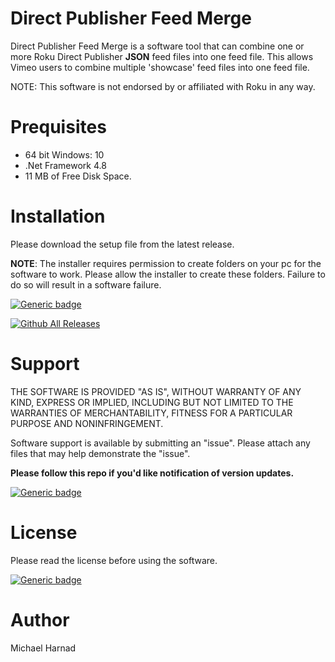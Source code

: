 # Direct Publisher Feed Merge
Direct Publisher Feed Merge is a software tool that can combine one or more Roku Direct Publisher **JSON** feed files into one feed file.  This allows Vimeo users to combine multiple 'showcase' feed files into one feed file.  

NOTE: This software is not endorsed by or affiliated with Roku in any way.

# Prequisites
* 64 bit Windows: 10
* .Net Framework 4.8
* 11 MB of Free Disk Space.

# Installation
Please download the setup file from the latest release.

**NOTE**: The installer requires permission to create folders on your pc for the software to work.  Please allow the installer to create these folders.  Failure to do so will result in a software failure.

[![Generic badge](https://img.shields.io/badge/Download-Latest-blue.svg)](https://github.com/rrirower/DPFeedMerge/releases/latest)

[![Github All Releases](https://img.shields.io/github/downloads/rrirower/DPFeedMerge/total.svg)](https://github.com/rrirower/DPFeedMerge/releases/latest)

# Support
THE SOFTWARE IS PROVIDED "AS IS", WITHOUT WARRANTY OF ANY KIND, EXPRESS OR IMPLIED, INCLUDING BUT NOT LIMITED TO THE WARRANTIES OF MERCHANTABILITY, FITNESS FOR A PARTICULAR PURPOSE AND NONINFRINGEMENT.

Software support is available by submitting an "issue".  Please attach any files that may help demonstrate the "issue".

**Please follow this repo if you'd like notification of version updates.**

[![Generic badge](https://img.shields.io/badge/Issues-New-green.svg)](https://github.com/rrirower/DPFeedMerge/issues/new)

# License
Please read the license before using the software.

[![Generic badge](https://img.shields.io/badge/License-EULA-blue.svg)](https://github.com/rrirower/DPFeedMerge/blob/main/LICENSE.md)

# Author
Michael Harnad
